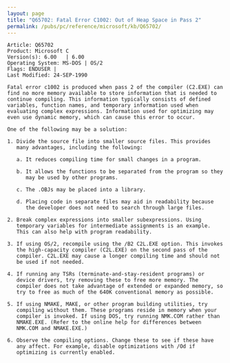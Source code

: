 ```yaml
---
layout: page
title: "Q65702: Fatal Error C1002: Out of Heap Space in Pass 2"
permalink: /pubs/pc/reference/microsoft/kb/Q65702/
---
```


	Article: Q65702
	Product: Microsoft C
	Version(s): 6.00   | 6.00
	Operating System: MS-DOS | OS/2
	Flags: ENDUSER |
	Last Modified: 24-SEP-1990
	
	Fatal error c1002 is produced when pass 2 of the compiler (C2.EXE) can
	find no more memory available to store information that is needed to
	continue compiling. This information typically consists of defined
	variables, function names, and temporary information used when
	evaluating complex expressions. Information used for optimizing may
	even use dynamic memory, which can cause this error to occur.
	
	One of the following may be a solution:
	
	1. Divide the source file into smaller source files. This provides
	   many advantages, including the following:
	
	   a. It reduces compiling time for small changes in a program.
	
	   b. It allows the functions to be separated from the program so they
	      may be used by other programs.
	
	   c. The .OBJs may be placed into a library.
	
	   d. Placing code in separate files may aid in readability because
	      the developer does not need to search through large files.
	
	2. Break complex expressions into smaller subexpressions. Using
	   temporary variables for intermediate assignments is an example.
	   This can also help with program readability.
	
	3. If using OS/2, recompile using the /B2 C2L.EXE option. This invokes
	   the high-capacity compiler (C2L.EXE) on the second pass of the
	   compiler. C2L.EXE may cause a longer compiling time and should not
	   be used if not needed.
	
	4. If running any TSRs (terminate-and-stay-resident programs) or
	   device drivers, try removing these to free more memory. The
	   compiler does not take advantage of extended or expanded memory, so
	   try to free as much of the 640K conventional memory as possible.
	
	5. If using NMAKE, MAKE, or other program building utilities, try
	   compiling without them. These programs reside in memory when your
	   compiler is invoked. If using DOS, try running NMK.COM rather than
	   NMAKE.EXE. (Refer to the online help for differences between
	   NMK.COM and NMAKE.EXE.)
	
	6. Observe the compiling options. Change these to see if these have
	   any affect. For example, disable optimizations with /Od if
	   optimizing is currently enabled.
